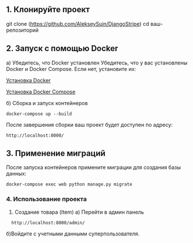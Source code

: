 ## 1. Клонируйте проект

git clone (https://github.com/AlekseySuin/DjangoStripe)
cd ваш-репозиторий


## 2. Запуск с помощью Docker

а) Убедитесь, что Docker установлен
Убедитесь, что у вас установлены Docker и Docker Compose. Если нет, установите их:

[Установка Docker](https://docs.docker.com/get-started/get-docker/)

[Установка Docker Compose](https://docs.docker.com/compose/install/)

б) Сборка и запуск контейнеров
```
docker-compose up --build
```
После завершения сборки ваш проект будет доступен по адресу:
```
http://localhost:8000/
```
##  3. Применение миграций
После запуска контейнеров примените миграции для создания базы данных:
```
docker-compose exec web python manage.py migrate
```
### 4. Использование проекта

1) Создание товара (Item)
  a) Перейти в админ панель
```
  http://localhost:8000/admin/
```
  б)Войдите с учетными данными суперпользователя.
